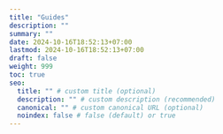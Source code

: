 ```yaml
---
title: "Guides"
description: ""
summary: ""
date: 2024-10-16T18:52:13+07:00
lastmod: 2024-10-16T18:52:13+07:00
draft: false
weight: 999
toc: true
seo:
  title: "" # custom title (optional)
  description: "" # custom description (recommended)
  canonical: "" # custom canonical URL (optional)
  noindex: false # false (default) or true
---
```


